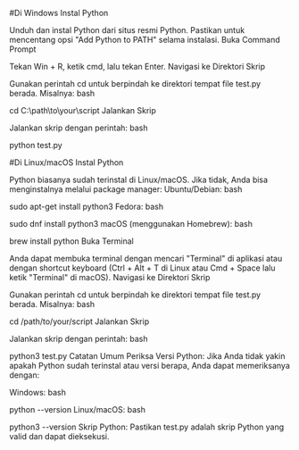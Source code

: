 #Di Windows
Instal Python

Unduh dan instal Python dari situs resmi Python. Pastikan untuk mencentang opsi "Add Python to PATH" selama instalasi.
Buka Command Prompt

Tekan Win + R, ketik cmd, lalu tekan Enter.
Navigasi ke Direktori Skrip

Gunakan perintah cd untuk berpindah ke direktori tempat file test.py berada. Misalnya:
bash

cd C:\path\to\your\script
Jalankan Skrip

Jalankan skrip dengan perintah:
bash

python test.py

#Di Linux/macOS
Instal Python

Python biasanya sudah terinstal di Linux/macOS. Jika tidak, Anda bisa menginstalnya melalui package manager:
Ubuntu/Debian:
bash

sudo apt-get install python3
Fedora:
bash

sudo dnf install python3
macOS (menggunakan Homebrew):
bash

brew install python
Buka Terminal

Anda dapat membuka terminal dengan mencari "Terminal" di aplikasi atau dengan shortcut keyboard (Ctrl + Alt + T di Linux atau Cmd + Space lalu ketik "Terminal" di macOS).
Navigasi ke Direktori Skrip

Gunakan perintah cd untuk berpindah ke direktori tempat file test.py berada. Misalnya:
bash

cd /path/to/your/script
Jalankan Skrip

Jalankan skrip dengan perintah:
bash

python3 test.py
Catatan Umum
Periksa Versi Python: Jika Anda tidak yakin apakah Python sudah terinstal atau versi berapa, Anda dapat memeriksanya dengan:

Windows:
bash

python --version
Linux/macOS:
bash

python3 --version
Skrip Python: Pastikan test.py adalah skrip Python yang valid dan dapat dieksekusi.